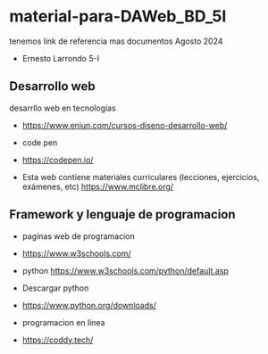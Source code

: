 # material-para-DAWeb_BD_5I
tenemos link de referencia mas documentos Agosto 2024
- Ernesto Larrondo 5-I
## Desarrollo web

desarrllo web en tecnologias
- https://www.eniun.com/cursos-diseno-desarrollo-web/

- code pen
- https://codepen.io/

- Esta web contiene materiales curriculares (lecciones, ejercicios, exámenes, etc)
https://www.mclibre.org/

## Framework y lenguaje de programacion
- paginas web de programacion
- https://www.w3schools.com/
- python https://www.w3schools.com/python/default.asp
- Descargar python
- https://www.python.org/downloads/
  
- programacion en linea
- https://coddy.tech/
